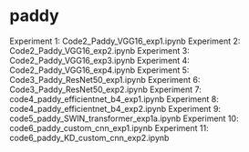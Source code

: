 # paddy

Experiment 1: Code2_Paddy_VGG16_exp1.ipynb
Experiment 2: Code2_Paddy_VGG16_exp2.ipynb
Experiment 3: Code2_Paddy_VGG16_exp3.ipynb
Experiment 4: Code2_Paddy_VGG16_exp4.ipynb
Experiment 5: Code3_Paddy_ResNet50_exp1.ipynb
Experiment 6: Code3_Paddy_ResNet50_exp2.ipynb
Experiment 7: code4_paddy_efficientnet_b4_exp1.ipynb
Experiment 8: code4_paddy_efficientnet_b4_exp2.ipynb
Experiment 9: code5_paddy_SWIN_transformer_exp1a.ipynb
Experiment 10: code6_paddy_custom_cnn_exp1.ipynb
Experiment 11: code6_paddy_KD_custom_cnn_exp2.ipynb
